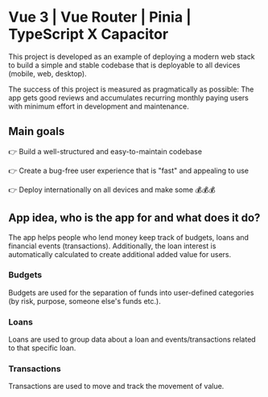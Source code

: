 # Vue 3 | Vue Router | Pinia | TypeScript X Capacitor

This project is developed as an example of deploying a modern web stack to build a simple and stable codebase that is deployable to all devices (mobile, web, desktop).

The success of this project is measured as pragmatically as possible: The app gets good reviews and accumulates recurring monthly paying users with minimum effort in development and maintenance.

## Main goals

:point_right: Build a well-structured and easy-to-maintain codebase

:point_right: Create a bug-free user experience that is "fast" and appealing to use

:point_right: Deploy internationally on all devices and make some :moneybag::moneybag::moneybag:

## App idea, who is the app for and what does it do?

The app helps people who lend money keep track of budgets, loans and financial events (transactions). Additionally, the loan interest is automatically calculated to create additional added value for users.

### Budgets

Budgets are used for the separation of funds into user-defined categories (by risk, purpose, someone else's funds etc.).

### Loans

Loans are used to group data about a loan and events/transactions related to that specific loan.

### Transactions

Transactions are used to move and track the movement of value.

